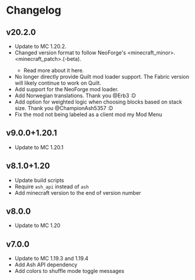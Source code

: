 # Changelog
## v20.2.0
- Update to MC 1.20.2.
- Changed version format to follow NeoForge's <minecraft_minor>.<minecraft_patch>.<number>(-beta).
    - Read more about it here.
- No longer directly provide Quilt mod loader support. The Fabric version will likely continue to work on Quilt.
- Add support for the NeoForge mod loader.
- Add Norwegian translations. Thank you @Erb3 :D
- Add option for weighted logic when choosing blocks based on stack size. Thank you @ChampionAsh5357 :D
- Fix the mod not being labeled as a client mod my Mod Menu

## v9.0.0+1.20.1
- Update to MC 1.20.1

## v8.1.0+1.20
- Update build scripts
- Require `ash_api` instead of `ash`
- Add minecraft version to the end of version number

## v8.0.0
- Update to MC 1.20

## v7.0.0
- Update to MC 1.19.3 and 1.19.4
- Add Ash API dependency
- Add colors to shuffle mode toggle messages
